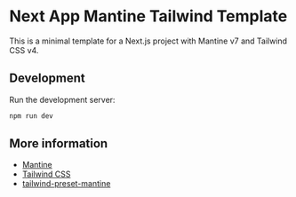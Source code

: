 # Next App Mantine Tailwind Template

This is a minimal template for a Next.js project with Mantine v7 and Tailwind CSS v4.

## Development

Run the development server:

```bash
npm run dev
```

## More information

- [Mantine](https://mantine.dev/)
- [Tailwind CSS](https://tailwindcss.com/)
- [tailwind-preset-mantine](https://github.com/songkeys/tailwind-preset-mantine)
